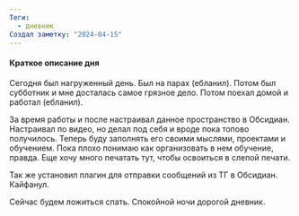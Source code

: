 ```yaml
---
Теги:
  - дневник
Создал заметку: "2024-04-15"
---
```

#### Краткое описание дня

Сегодня был нагруженный день. Был на парах (ебланил). Потом был субботник и мне досталась самое грязное дело. Потом поехал домой и работал (ебланил). 

За время работы и после настраивал данное пространство в Обсидиан. Настраивал по видео, но делал под себя и вроде пока топово получилось. 
Теперь буду заполнять его своими мыслями, проектами и обучением. Пока плохо понимаю как организовать в нем обучение, правда. Еще хочу много печатать тут, чтобы освоиться в слепой печати. 

Так же установил плагин для отправки сообщений из ТГ в Обсидиан. Кайфанул. 

Сейчас будем ложиться спать. Спокойной ночи дорогой дневник.